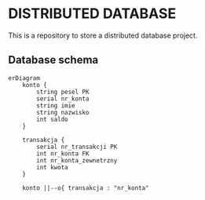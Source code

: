 # DISTRIBUTED DATABASE

This is a repository to store a distributed database project.


## Database schema

```mermaid
erDiagram
    konto {
        string pesel PK
        serial nr_konta
        string imie
        string nazwisko
        int saldo
    }

    transakcja {
        serial nr_transakcji PK
        int nr_konta FK
        int nr_konta_zewnetrzny
        int kwota
    }

    konto ||--o{ transakcja : "nr_konta"

```
